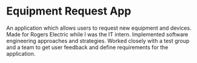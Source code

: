 # Equipment Request App
An application which allows users to request new equipment and devices. Made for Rogers Electric while I was the IT intern. Implemented software engineering approaches and strategies. Worked closely with a test group and a team to get user feedback and define requirements for the application. 
